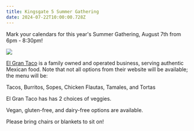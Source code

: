 ```yaml
---
title: Kingsgate 5 Summer Gathering
date: 2024-07-22T10:00:00.728Z
---
```

Mark your calendars for this year's Summer Gathering, August 7th from 6pm - 8:30pm!

<img src="img/k5hoa-summer-party-2025.png" style="max-width: 100%;"/>

[El Gran Taco](https://elgrantacoseattle.com/seattle-white-center-el-gran-taco-about) is a family owned and operated business, serving authentic Mexican food. Note that not all options from their website will be available; the menu will be:

Tacos, Burritos, Sopes, Chicken Flautas, Tamales, and Tortas

El Gran Taco has has 2 choices of veggies.

Vegan, gluten-free, and dairy-free options are available.

Please bring chairs or blankets to sit on!

